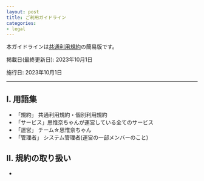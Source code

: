 ```yaml
---
layout: post
title: ご利用ガイドライン
categories:
- legal
---
```

本ガイドラインは<a href="{{site.url}}/legal/tos" class="a-orange">共通利用規約</a>の簡易版です。

掲載日(最終更新日): 2023年10月1日

施行日: 2023年10月1日

---

## I. 用語集

- 「規約」 共通利用規約・個別利用規約
- 「サービス」思惟奈ちゃんが運営している全てのサービス
- 「運営」 チーム☆思惟奈ちゃん
- 「管理者」 システム管理者(運営の一部メンバーのこと)

## II. 規約の取り扱い

- 